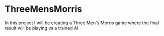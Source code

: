 # ThreeMensMorris
 
In this project I will be creating a Three Men's Morris game where the final result will be playing vs a trained AI
